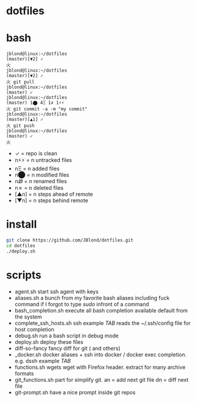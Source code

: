 # dotfiles

# bash
```
jblond@linux:~/dotfiles
(master)[▼2] ✓
⽕ 
jblond@linux:~/dotfiles
(master)[▼2] ✓
⽕ git pull
jblond@linux:~/dotfiles
(master) ✓
jblond@linux:~/dotfiles
(master) 1⬤ 4Ξ 1✗ 1⚡⚡
⽕ git commit -a -m "my commit" 
jblond@linux:~/dotfiles
(master)[▲1] ✓
⽕ git push
jblond@linux:~/dotfiles
(master) ✓
⽕
```

- ✓ = repo is clean
- n⚡⚡  = n untracked files
- nΞ = n added files
- n⬤ = n modified files
- nᏪ = n renamed files
- n✗ = n deleted files
- [▲n] = n steps ahead of remote
- [▼n] = n steps behind remote
 
# install

```bash
git clone https://github.com/JBlond/dotfiles.git
cd dotfiles
./deploy.sh
```

# scripts

- agent.sh start ssh agent with keys
- aliases.sh a bunch from my favorite bash aliases including fuck command if I forgot to type *sudo* infront of a command
- bash_completion.sh execute all bash completion available default from the system
- complete_ssh_hosts.sh ssh example *TAB* reads the ~/.ssh/config file for host completion
- debug.sh run a bash script in debug mode
- deploy.sh deploy these files
- diff-so-fancy fancy diff for git ( and others)
- _docker.sh docker aliases + ssh into docker / docker exec completion. e.g. dssh example *TAB*
- functions.sh wgets wget with Firefox header. extract for many archive formats
- git_functions.sh part for simplify git.  an = add next git file dn = diff next file
- git-prompt.sh have a nice prompt inside git repos

